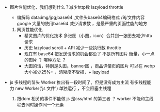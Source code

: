 - 图片性能优化，我们想到什么？减少http数  lazyload throttle
    - 编解码
    data:img/jpg;base64 ,文件头base64编码格式 /9j/文件内容
    google 大量的使用base64 减少请求数 ，是最严重的页面性能的地方

    1. 网页性能优化
        - 精灵图片的优化技术   多张图（小图，icon）合并到一张图去减少http请求
        - 历史 lazyload scroll + API 减少一些执行数 throttle
        - 现在有 base64 把发送请求的机会都没了 不是所有图片
        衡量，小一点的图片 
        ？ 哪种方法 ？
        - 大图的话，特别是头图，banner图 ，商品详情页的图片
        可以在 webp 大小减少25%+ ，清晰度不受损，+ lazyload 
- js 多线程的苗头 Worker 推出有一段时间了，但是没有成为主流
    有多线程能力 
    new Worker('js 文件')  单独运行 ，不会阻塞主线程 
    1. 跟dom 相关的事件不能做
    js 是css/html 的第三者  ？
    worker 不能和主线程去同时操作同一个元素
